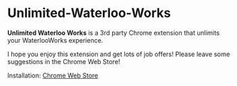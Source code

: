 # Unlimited-Waterloo-Works
**Unlimited Waterloo Works** is a 3rd party Chrome extension that unlimits your WaterlooWorks experience.

I hope you enjoy this extension and get lots of job offers!  Please leave some suggestions in the Chrome Web Store!

Installation: [Chrome Web Store](https://chrome.google.com/webstore/detail/unlimited-waterloo-works/mgdhpnklfaddomncncglmmcdbbojhcdm?hl=en-GB&gl=CA)
